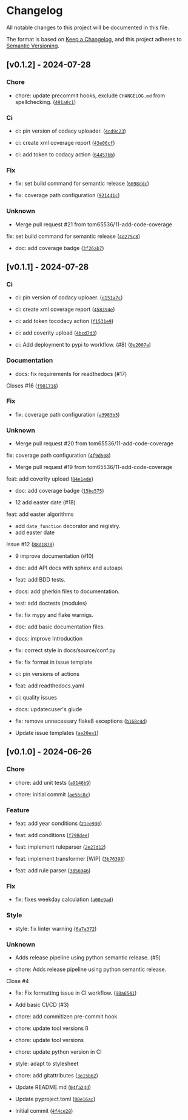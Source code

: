 # Changelog

All notable changes to this project will be documented in this file.

The format is based on [Keep a Changelog](https://keepachangelog.com/en/1.1.0/),
and this project adheres to [Semantic Versioning](https://semver.org/spec/v2.0.0.html).


## [v0.1.2] - 2024-07-28

### Chore

* chore: update precommit hooks, exclude `CHANGELOG.md` from spellchecking. ([`491a0c1`](https://github.com/tom65536/annual/commit/491a0c1a5eb025a868ad404dc24a466c52626204))

### Ci

* ci: pin version of codacy uploader. ([`4cd9c23`](https://github.com/tom65536/annual/commit/4cd9c23c0d07748d64831aa93bee8b5fe3862e95))

* ci: create xml coverage report ([`43e06cf`](https://github.com/tom65536/annual/commit/43e06cfe362c2060d70f389d877d3e1b19aa2486))

* ci: add token to codacy action ([`64457bb`](https://github.com/tom65536/annual/commit/64457bb7462be20545c43ec96eb45268736d3c96))

### Fix

* fix: set build command for semantic release ([`6098ddc`](https://github.com/tom65536/annual/commit/6098ddc9f2ccfa7a7bcf5752f846109981cd1360))

* fix: coverage path configuration ([`921441c`](https://github.com/tom65536/annual/commit/921441cbd7319b725fcc78b316ac2d98b17c125f))

### Unknown

* Merge pull request #21 from tom65536/11-add-code-coverage

fix: set build command for semantic release ([`4d275c8`](https://github.com/tom65536/annual/commit/4d275c8f66bd816eb6fb6d825e4ccb0d4a598fa9))

* doc: add coverage badge ([`3f26ab7`](https://github.com/tom65536/annual/commit/3f26ab73eb35dc239dca9067cdbfed183814f714))
## [v0.1.1] - 2024-07-28

### Ci

* ci: pin version of codacy uploaer. ([`d151a7c`](https://github.com/tom65536/annual/commit/d151a7c4a31340e80e7f48b411fbf92a7f809297))

* ci: create xml coverage report ([`458394e`](https://github.com/tom65536/annual/commit/458394e4f9b4a5ebded1128586d8395b8a13eeb0))

* ci: add token tocodacy action ([`f1531e9`](https://github.com/tom65536/annual/commit/f1531e964fbc06400876b860812405ffc015e025))

* ci: add coverity upload ([`4bcd7d3`](https://github.com/tom65536/annual/commit/4bcd7d36d0fd6b665fd126625a84c7535949006f))

* ci: Add deployment to pypi to workflow. (#8) ([`0e2007a`](https://github.com/tom65536/annual/commit/0e2007a3fbfa35c613031fa6aa6d7e676d6327ac))

### Documentation

* docs: fix requirements for readthedocs (#17)

Closes #16 ([`f901716`](https://github.com/tom65536/annual/commit/f9017168fe9c1e5640d955c4ff44aca3f366c17b))

### Fix

* fix: coverage path configuration ([`a3983b3`](https://github.com/tom65536/annual/commit/a3983b3c908d9ecbaceef33cbfa83975bf6a85b1))

### Unknown

* Merge pull request #20 from tom65536/11-add-code-coverage

fix: coverage path configuration ([`4f9d508`](https://github.com/tom65536/annual/commit/4f9d5080fce1c020e1a2236f4985bff3bb0e479b))

* Merge pull request #19 from tom65536/11-add-code-coverage

feat: add coverity upload ([`84e1ede`](https://github.com/tom65536/annual/commit/84e1ede4051ced2e1f45c4a849b8a55029175a00))

* doc: add coverage badge ([`15be575`](https://github.com/tom65536/annual/commit/15be575db57daf20da582607b219d4d3c8eba7c6))

* 12 add easter date (#18)

feat: add easter algorithms

* add `date_function` decorator and registry.
* add easter date

Issue #12 ([`88d1878`](https://github.com/tom65536/annual/commit/88d1878bad9b649d58e8a6dd1c244aaa867f7102))

* 9 improve documentation (#10)

* doc: add API docs with sphinx and autoapi.

* feat: add BDD tests.

* docs: add gherkin files to documentation.

* test: add doctests (modules)

* fix: fix mypy and flake warnigs.

* doc: add basic documentation files.

* docs: improve Introduction

* fix: correct style in docs/source/conf.py

* fix: fix format in issue template

* ci: pin versions of actions

* feat: add readthedocs.yaml

* ci: quality issues

* docs: updatecuser&#39;s giude

* fix: remove unnecessary flake8 exceptions ([`b168c4d`](https://github.com/tom65536/annual/commit/b168c4dba56b6b3dcca554602e8c128ffe237e5b))

* Update issue templates ([`ae20ea1`](https://github.com/tom65536/annual/commit/ae20ea140e21d6dd9e2380df926f3fc7a31f5ded))
## [v0.1.0] - 2024-06-26

### Chore

* chore: add unit tests ([`a9146b9`](https://github.com/tom65536/annual/commit/a9146b9c57321c9ec1ed90be6f2ca9a1dbe46bd1))

* chore: initial commit ([`ae56c8c`](https://github.com/tom65536/annual/commit/ae56c8ceccbb9488bef3f2ce59b2e87457ea2935))

### Feature

* feat: add year conditions ([`21ee930`](https://github.com/tom65536/annual/commit/21ee9306671bac32b4db7ca598afd9ca45fd9767))

* feat: add conditions ([`f798dee`](https://github.com/tom65536/annual/commit/f798deebea9d3978aea27316469a649085d8a8cf))

* feat: implement ruleparser ([`2e27d12`](https://github.com/tom65536/annual/commit/2e27d12d0f0fc3330e775662f532347b4c239289))

* feat: implement transformer [WIP] ([`3b76398`](https://github.com/tom65536/annual/commit/3b76398b78db2efd418e91445dfb5e844a7e4ae0))

* feat: add rule parser ([`3856946`](https://github.com/tom65536/annual/commit/3856946d279776907b530275d98a46e54adaa8d0))

### Fix

* fix: fixes weekday calculation ([`a00e9ad`](https://github.com/tom65536/annual/commit/a00e9add5b05e6de7d43b506a6d9077fa3cc7192))

### Style

* style: fix linter warning ([`6a7a372`](https://github.com/tom65536/annual/commit/6a7a372eeb2c4468f73b9d6c8154853d9a92f1d7))

### Unknown

* Adds release pipeline using python semantic release. (#5)

* chore: Adds release pipeline using python semantic release.

Close #4

* fix: Fix formatting issue in CI workflow. ([`98a6541`](https://github.com/tom65536/annual/commit/98a654102863095fe401307da16d905ad0d30691))

* Add basic CI/CD (#3)

* chore: add commitizen pre-commit hook

* chore: update tool versions
ß

* chore: update tool versions

* chore: update python version in CI

* style: adapt to stylesheet

* chore: add gitattributes ([`3e15b62`](https://github.com/tom65536/annual/commit/3e15b629a9039bfa4d58772fdf1c00692be8e092))

* Update README.md ([`04fa24d`](https://github.com/tom65536/annual/commit/04fa24d82d046868f9cb90db987f8fa18366f850))

* Update pyproject.toml ([`00e16ac`](https://github.com/tom65536/annual/commit/00e16ac1c56afdf71d1bc10c65e885134992892f))

* Initial commit ([`4f4ce28`](https://github.com/tom65536/annual/commit/4f4ce28db4c22914f2ac50b77d5ba311915c80be))
